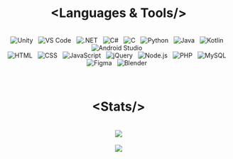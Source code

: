 <h1 align="center"> &lt;Languages & Tools/&gt; </h1>
<br/>
<div align="center">
    <img src="http://skillicons.dev/icons?i=unity" title="Unity"/>&nbsp;&nbsp;
    <img src="http://skillicons.dev/icons?i=vscode" title="VS Code"/>&nbsp;&nbsp;
    <img src="http://skillicons.dev/icons?i=dotnet" title=".NET" />&nbsp;&nbsp;
    <img src="http://skillicons.dev/icons?i=cs" title="C#"/>&nbsp;&nbsp;
    <img src="http://skillicons.dev/icons?i=c" title="C"/>&nbsp;&nbsp;
    <img src="http://skillicons.dev/icons?i=python" title="Python"/>&nbsp;&nbsp;
    <img src="http://skillicons.dev/icons?i=java" title="Java"/>&nbsp;&nbsp;
    <img src="http://skillicons.dev/icons?i=kotlin" title="Kotlin"/>&nbsp;&nbsp;
    <img src="http://skillicons.dev/icons?i=androidstudio" title="Android Studio"/>&nbsp;&nbsp;
    <br>
    <img src="http://skillicons.dev/icons?i=html" title="HTML"/>&nbsp;&nbsp;
    <img src="http://skillicons.dev/icons?i=css" title="CSS"/>&nbsp;&nbsp;
    <img src="http://skillicons.dev/icons?i=javascript" title="JavaScript"/>&nbsp;&nbsp;
    <img src="http://skillicons.dev/icons?i=jquery" title="jQuery"/>&nbsp;&nbsp;
    <img src="http://skillicons.dev/icons?i=nodejs" title="Node.js"/>&nbsp;&nbsp;
    <img src="http://skillicons.dev/icons?i=php" title="PHP"/>&nbsp;&nbsp;
    <img src="http://skillicons.dev/icons?i=mysql" title="MySQL"/>&nbsp;&nbsp;
    <img src="http://skillicons.dev/icons?i=figma" title="Figma"/>&nbsp;&nbsp;
    <img src="http://skillicons.dev/icons?i=blender" title="Blender"/>&nbsp;&nbsp;
</div><br><br>


<h1 align="center"> &lt;Stats/&gt; </h1>
<br/>
<div align="center">
    <img src="https://github-readme-stats.vercel.app/api?username=dinoefendic26&theme=react&show_icons=true&hide_border=false&count_private=true">
    <!--<img src="https://github-readme-stats.vercel.app/api/top-langs/?username=dinoefendic26&theme=react&show_icons=true&hide_border=false&layout=compact" width="200">-->
    <br><br>
    <img src="https://github-readme-streak-stats.herokuapp.com/?user=dinoefendic26&theme=react&hide_border=false">
</div>
